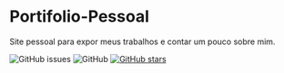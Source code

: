 # Portifolio-Pessoal
Site pessoal para expor meus trabalhos e contar um pouco sobre mim.

![GitHub issues](https://img.shields.io/github/issues/NilsonDeon/Portifolio-Pessoal)
![GitHub](https://img.shields.io/github/license/NilsonDeon/Portifolio-Pessoal)
[![GitHub stars](https://img.shields.io/github/stars/NilsonDeon/Portifolio-Pessoal)](https://github.com/NilsonDeon/Portifolio-Pessoal/stargazers)
